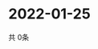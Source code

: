 # 2022-01-25
  共 0条

  <!-- BEGIN -->
  <!-- 最后更新时间Tue Jan 25 2022 07:04:41 GMT+0000 (Coordinated Universal Time) -->
  
  <!-- END -->
  
  
